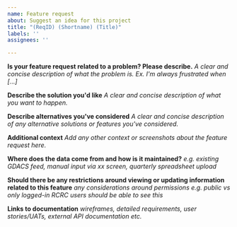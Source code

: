 ```yaml
---
name: Feature request
about: Suggest an idea for this project
title: "(ReqID) (Shortname) (Title)"
labels: ''
assignees: ''

---
```


**Is your feature request related to a problem? Please describe.**
*A clear and concise description of what the problem is. Ex. I'm always frustrated when [...]*

**Describe the solution you'd like**
*A clear and concise description of what you want to happen.*

**Describe alternatives you've considered**
*A clear and concise description of any alternative solutions or features you've considered.*

**Additional context**
*Add any other context or screenshots about the feature request here.*

**Where does the data come from and how is it maintained?**
*e.g. existing GDACS feed, manual input via xx screen, quarterly spreadsheet upload*

**Should there be any restrictions around viewing or updating information related to this feature**
*any considerations around permissions e.g. public vs only logged-in RCRC users should be able to see this*

**Links to documentation**
*wireframes, detailed requirements, user stories/UATs, external API documentation etc.*
